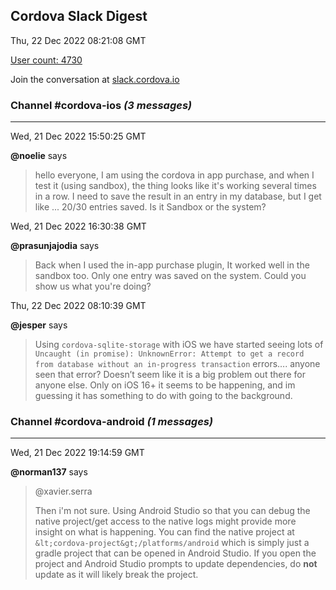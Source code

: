 ## Cordova Slack Digest
Thu, 22 Dec 2022 08:21:08 GMT

[User count: 4730](https://cordova.slack.com/)


Join the conversation at [slack.cordova.io](http://slack.cordova.io/)

### __Channel #cordova-ios__ _(3 messages)_
---

Wed, 21 Dec 2022 15:50:25 GMT

__@noelie__ says 
> hello everyone, I am using the cordova in app purchase, and when I test it (using sandbox), the thing looks like it's working several times in a row. I need to save the result in an entry in my database, but I get like ... 20/30 entries saved. Is it Sandbox or the system?
> 

Wed, 21 Dec 2022 16:30:38 GMT

__@prasunjajodia__ says 
> Back when I used the in-app purchase plugin, It worked well in the sandbox too. Only one entry was saved on the system.
> Could you show us what you're doing?
> 

Thu, 22 Dec 2022 08:10:39 GMT

__@jesper__ says 
> Using `cordova-sqlite-storage` with iOS we have started seeing lots of `Uncaught (in promise): UnknownError: Attempt to get a record from database without an in-progress transaction` errors…. anyone seen that error? Doesn’t seem like it is a big problem out there for anyone else. Only on iOS 16+ it seems to be happening, and im guessing it has something to do with going to the background.
> 

### __Channel #cordova-android__ _(1 messages)_
---

Wed, 21 Dec 2022 19:14:59 GMT

__@norman137__ says 
> @xavier.serra
> 
> Then i'm not sure. Using Android Studio so that you can debug the native project/get access to the native logs might provide more insight on what is happening. You can find the native project at `&lt;cordova-project&gt;/platforms/android` which is simply just a gradle project that can be opened in Android Studio. If you open the project and Android Studio prompts to update dependencies, do **not** update as it will likely break the project.
> 
